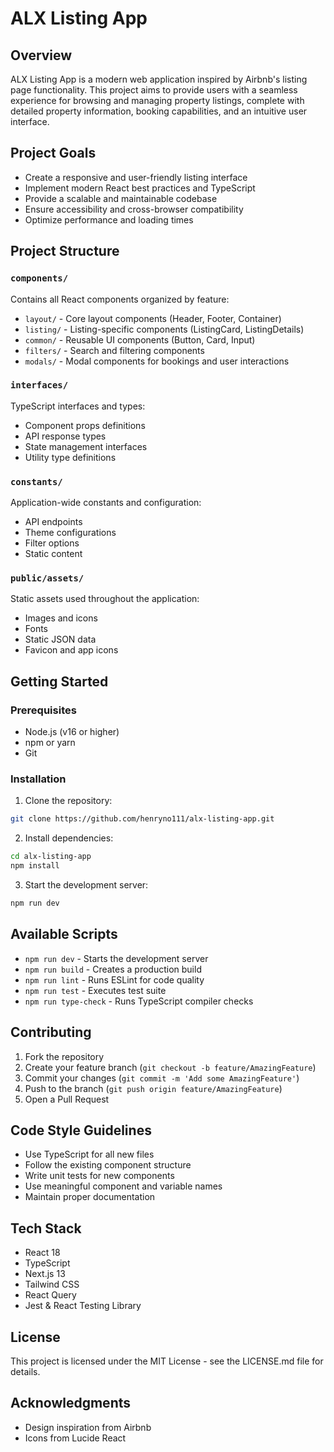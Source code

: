 # ALX Listing App

## Overview
ALX Listing App is a modern web application inspired by Airbnb's listing page functionality. This project aims to provide users with a seamless experience for browsing and managing property listings, complete with detailed property information, booking capabilities, and an intuitive user interface.

## Project Goals
- Create a responsive and user-friendly listing interface
- Implement modern React best practices and TypeScript
- Provide a scalable and maintainable codebase
- Ensure accessibility and cross-browser compatibility
- Optimize performance and loading times

## Project Structure

### `components/`
Contains all React components organized by feature:
- `layout/` - Core layout components (Header, Footer, Container)
- `listing/` - Listing-specific components (ListingCard, ListingDetails)
- `common/` - Reusable UI components (Button, Card, Input)
- `filters/` - Search and filtering components
- `modals/` - Modal components for bookings and user interactions

### `interfaces/`
TypeScript interfaces and types:
- Component props definitions
- API response types
- State management interfaces
- Utility type definitions

### `constants/`
Application-wide constants and configuration:
- API endpoints
- Theme configurations
- Filter options
- Static content

### `public/assets/`
Static assets used throughout the application:
- Images and icons
- Fonts
- Static JSON data
- Favicon and app icons

## Getting Started

### Prerequisites
- Node.js (v16 or higher)
- npm or yarn
- Git

### Installation
1. Clone the repository:
```bash
git clone https://github.com/henryno111/alx-listing-app.git
```

2. Install dependencies:
```bash
cd alx-listing-app
npm install
```

3. Start the development server:
```bash
npm run dev
```

## Available Scripts

- `npm run dev` - Starts the development server
- `npm run build` - Creates a production build
- `npm run lint` - Runs ESLint for code quality
- `npm run test` - Executes test suite
- `npm run type-check` - Runs TypeScript compiler checks

## Contributing
1. Fork the repository
2. Create your feature branch (`git checkout -b feature/AmazingFeature`)
3. Commit your changes (`git commit -m 'Add some AmazingFeature'`)
4. Push to the branch (`git push origin feature/AmazingFeature`)
5. Open a Pull Request

## Code Style Guidelines
- Use TypeScript for all new files
- Follow the existing component structure
- Write unit tests for new components
- Use meaningful component and variable names
- Maintain proper documentation

## Tech Stack
- React 18
- TypeScript
- Next.js 13
- Tailwind CSS
- React Query
- Jest & React Testing Library

## License
This project is licensed under the MIT License - see the LICENSE.md file for details.

## Acknowledgments
- Design inspiration from Airbnb
- Icons from Lucide React